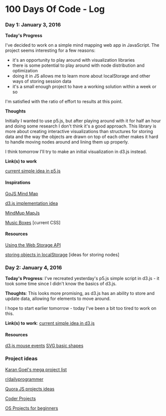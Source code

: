 # 100 Days Of Code - Log

<!-- Example
### Day 1: January 1, 2016

**Today's Progress**:

**Thoughts**:

**Link(s) to work**:
1. []()
2. []()
-->

### Day 1: January 3, 2016

**Today's Progress**

I've decided to work on a simple mind mapping web app in JavaScript. The
project seems interesting for a few reasons:

- it's an opportunity to play around with visualization libraries
- there is some potential to play around with node distribution and
optimization
- doing it in JS allows me to learn more about localStorage and other ways
of storing session data
- it's a small enough project to have a working solution within a week or so

I'm satisfied with the ratio of effort to results at this point.

**Thoughts**

Initially I wanted to use p5.js, but after playing around with it for half
an hour and doing some research I don't think it's a good approach. This
library is more about creating interactive visualizations than structures
for storing data and the way the objects are drawn on top of each other
makes it hard to handle moving nodes around and lining them up properly.

I think tomorrow I'll try to make an initial visualization in d3.js instead.

**Link(s) to work**

[current simple idea in p5.js](projects/MindMap/p5)

#### Inspirations

[GoJS Mind Map](http://gojs.net/latest/samples/mindMap.html)

[d3.js implementation idea](http://recordssoundthesame.com/blog/2014/01/18/mindmapping-with-javascript/)

[MindMup MapJs](https://github.com/mindmup/mapjs)

[Music Boxes](https://googlecreativelab.github.io/coder-projects/projects/music_boxes/) [current CSS]

#### Resources

[Using the Web Storage API](https://developer.mozilla.org/en-US/docs/Web/API/Web_Storage_API/Using_the_Web_Storage_API)

[storing objects in localStorage](http://stackoverflow.com/questions/2010892/storing-objects-in-html5-localstorage) [ideas for storing nodes]

### Day 2: January 4, 2016

**Today's Progress**:
I've recreated yesterday's p5.js simple script in d3.js - it took some time
since I didn't know the basics of d3.js.

**Thoughts**:
This looks more promising, as d3.js has an ability to store and update data,
allowing for elements to move around.

I hope to start earlier tomorrow - today I've been a bit too tired to work
on this.

**Link(s) to work**:
[current simple idea in d3.js](projects/MindMap/d3)

#### Resources

[d3.js mouse events](http://bl.ocks.org/WilliamQLiu/76ae20060e19bf42d774)
[SVG basic shapes](https://www.dashingd3js.com/svg-basic-shapes-and-d3js)

### Project ideas

[Karan Goel's mega project list](https://github.com/karan/Projects)

[r/dailyprogrammer](https://www.reddit.com/r/dailyprogrammer/wiki/challenges)

[Quora JS projects ideas](https://www.quora.com/What-are-some-good-JavaScript-projects-to-practice)

[Coder Projects](https://googlecreativelab.github.io/coder-projects/)

[OS Projects for beginners](https://github.com/MunGell/awesome-for-beginners)
